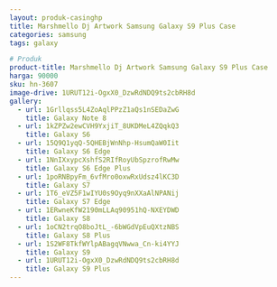 ```yaml
---
layout: produk-casinghp
title: Marshmello Dj Artwork Samsung Galaxy S9 Plus Case
categories: samsung
tags: galaxy

# Produk
product-title: Marshmello Dj Artwork Samsung Galaxy S9 Plus Case
harga: 90000
sku: hn-3607
image-drive: 1URUT12i-OgxX0_DzwRdNDQ9ts2cbRH8d
gallery:
  - url: 1Grllqss5L4ZoAqlPPzZ1aQs1nSEDaZwG
    title: Galaxy Note 8
  - url: 1kZPZw2ewCVH9YxjiT_8UKDMeL4ZQqkQ3
    title: Galaxy S6
  - url: 15Q9Q1yqQ-5QHEBjWnNhp-HsumQaW0Iit
    title: Galaxy S6 Edge
  - url: 1NnIXxypcXshfS2RIfRoyUbSpzrofRwMw
    title: Galaxy S6 Edge Plus
  - url: 1poRNBpyFm_6vfMro0oxwRxUdsz4lKC3D
    title: Galaxy S7
  - url: 1T6_eVZ5F1wIYU0s9Oyq9nXXaAlNPANij
    title: Galaxy S7 Edge
  - url: 1ERwneKfW2190mLLAq90951hQ-NXEYDWD
    title: Galaxy S8
  - url: 1oCN2trqO8boJtL_-6bWGdVpEuQXtzNBS
    title: Galaxy S8 Plus
  - url: 1S2WF8TkfWYlpABagqVNwwa_Cn-ki4YYJ
    title: Galaxy S9
  - url: 1URUT12i-OgxX0_DzwRdNDQ9ts2cbRH8d
    title: Galaxy S9 Plus
---
```


